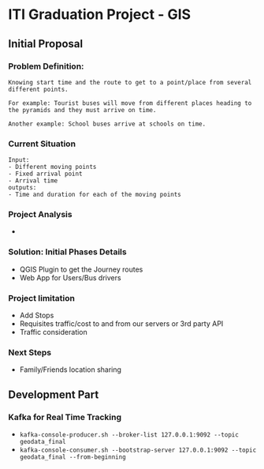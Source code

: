 # ITI Graduation Project - GIS

## Initial Proposal
### Problem Definition:
    
    Knowing start time and the route to get to a point/place from several different points.

    For example: Tourist buses will move from different places heading to the pyramids and they must arrive on time.

    Another example: School buses arrive at schools on time.

### Current Situation
    Input:
    - Different moving points
    - Fixed arrival point
    - Arrival time
    outputs:
    - Time and duration for each of the moving points

### Project Analysis
-
### Solution: Initial Phases Details
- QGIS Plugin to get the Journey routes
- Web App for Users/Bus drivers

### Project limitation
- Add Stops
- Requisites traffic/cost to and from our servers or 3rd party API
- Traffic consideration
### Next Steps
- Family/Friends location sharing
## Development Part

### Kafka for Real Time Tracking
- `kafka-console-producer.sh --broker-list 127.0.0.1:9092 --topic geodata_final`
- `kafka-console-consumer.sh --bootstrap-server 127.0.0.1:9092 --topic geodata_final --from-beginning`
